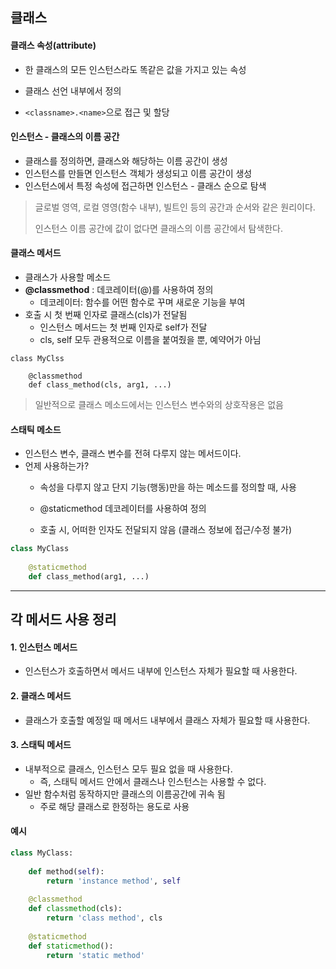 ## 클래스

#### 클래스 속성(attribute)

- 한 클래스의 모든 인스턴스라도 똑같은 값을 가지고 있는 속성

- 클래스 선언 내부에서 정의

- `<classname>.<name>`으로 접근 및 할당

  

#### 인스턴스 - 클래스의 이름 공간

- 클래스를 정의하면, 클래스와 해당하는 이름 공간이 생성
- 인스턴스를 만들면 인스턴스 객체가 생성되고 이름 공간이 생성
- 인스턴스에서 특정 속성에 접근하면 인스턴스 - 클래스 순으로 탐색

> 글로벌 영역, 로컬 영영(함수 내부), 빌트인 등의 공간과 순서와 같은 원리이다.
>
> 인스턴스 이름 공간에 값이 없다면 클래스의 이름 공간에서 탐색한다.



#### 클래스 메서드

- 클래스가 사용할 메소드
- **@classmethod** : 데코레이터(@)를 사용하여 정의
  - 데코레이터: 함수를 어떤 함수로 꾸며 새로운 기능을 부여
- 호출 시 첫 번째 인자로 클래스(cls)가 전달됨
  - 인스턴스 메서드는 첫 번째 인자로 self가 전달
  - cls, self 모두 관용적으로 이름을 붙여줬을 뿐, 예약어가 아님

```
class MyClss

    @classmethod
    def class_method(cls, arg1, ...)
```

> 일반적으로 클래스 메소드에서는 인스턴스 변수와의 상호작용은 없음



#### 스태틱 메소드

- 인스턴스 변수, 클래스 변수를 전혀 다루지 않는 메서드이다.
- 언제 사용하는가? 
  - 속성을 다루지 않고 단지 기능(행동)만을 하는 메소드를 정의할 때, 사용 
  
  - @staticmethod 데코레이터를 사용하여 정의 
  
  - 호출 시, 어떠한 인자도 전달되지 않음 (클래스 정보에 접근/수정 불가)
  

```python
class MyClass
	
    @staticmethod
    def class_method(arg1, ...)
```





---



## 각 메서드 사용 정리

#### 1. 인스턴스 메서드

- 인스턴스가 호출하면서 메서드 내부에 인스턴스 자체가 필요할 때 사용한다.

#### 2. 클래스 메서드

- 클래스가 호출할 예정일 때 메서드 내부에서 클래스 자체가 필요할 때 사용한다.

#### 3. 스태틱 메서드

- 내부적으로 클래스, 인스턴스 모두 필요 없을 때 사용한다.
  - 즉, 스태틱 메서드 안에서 클래스나 인스턴스는 사용할 수 없다.
- 일반 함수처럼 동작하지만 클래스의 이름공간에 귀속 됨
  - 주로 해당 클래스로 한정하는 용도로 사용

#### 예시

```python
class MyClass:
    
    def method(self):
        return 'instance method', self
    
    @classmethod
    def classmethod(cls):
        return 'class method', cls
    
    @staticmethod
    def staticmethod():
        return 'static method'
```


